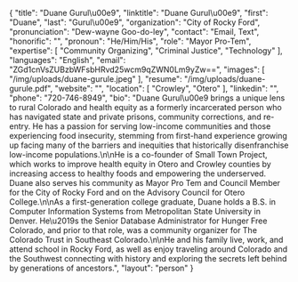 {
  "title": "Duane Gurul\u00e9",
  "linktitle": "Duane Gurul\u00e9",
  "first": "Duane",
  "last": "Gurul\u00e9",
  "organization": "City of Rocky Ford",
  "pronunciation": "Dew-wayne Goo-do-ley",
  "contact": "Email, Text",
  "honorific": "",
  "pronoun": "He/Him/His",
  "role": "Mayor Pro-Tem",
  "expertise": [
    "Community Organizing",
    "Criminal Justice",
    "Technology"
  ],
  "languages": "English",
  "email": "ZGd1cnVsZUBzbWFsbHRvd25wcm9qZWN0Lm9yZw==",
  "images": [
    "/img/uploads/duane-gurule.jpeg"
  ],
  "resume": "/img/uploads/duane-gurule.pdf",
  "website": "",
  "location": [
    "Crowley",
    "Otero"
  ],
  "linkedin": "",
  "phone": "720-746-8949",
  "bio": "Duane Gurul\u00e9 brings a unique lens to rural Colorado and health equity as a formerly incarcerated person who has navigated state and private prisons, community corrections, and re-entry. He has a passion for serving low-income communities and those experiencing food insecurity, stemming from first-hand experience growing up facing many of the barriers and inequities that historically disenfranchise low-income populations.\n\nHe is a co-founder of Small Town Project, which works to improve health equity in Otero and Crowley counties by increasing access to healthy foods and empowering the underserved. Duane also serves his community as Mayor Pro Tem and Council Member for the City of Rocky Ford and on the Advisory Council for Otero College.\n\nAs a first-generation college graduate, Duane holds a B.S. in Computer Information Systems from Metropolitan State University in Denver. He\u2019s the Senior Database Administrator for Hunger Free Colorado, and prior to that role, was a community organizer for The Colorado Trust in Southeast Colorado.\n\nHe and his family live, work, and attend school in Rocky Ford, as well as enjoy traveling around Colorado and the Southwest connecting with history and exploring the secrets left behind by generations of ancestors.",
  "layout": "person"
}